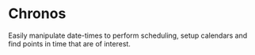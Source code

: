 # Chronos
Easily manipulate date-times to perform scheduling, setup calendars and find points in time that are of interest. 
